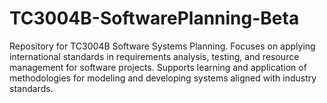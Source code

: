 # TC3004B-SoftwarePlanning-Beta
Repository for TC3004B Software Systems Planning. Focuses on applying international standards in requirements analysis, testing, and resource management for software projects. Supports learning and application of methodologies for modeling and developing systems aligned with industry standards.
